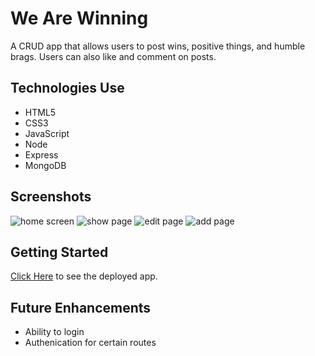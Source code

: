 # We Are Winning

A CRUD app that allows users to post wins, positive things, and humble brags. Users can also like and comment on posts.

## Technologies Use

* HTML5
* CSS3
* JavaScript
* Node
* Express
* MongoDB

## Screenshots

![home screen](https://i.imgur.com/q7ZgnpF.png)
![show page](https://i.imgur.com/xGupSHJ.png)
![edit page](https://i.imgur.com/EpmeJGF.png)
![add page](https://i.imgur.com/xRdN5zW.png)

## Getting Started

[Click Here](https://infinite-escarpment-76448.herokuapp.com/) to see the deployed app.

## Future Enhancements

* Ability to login
* Authenication for certain routes